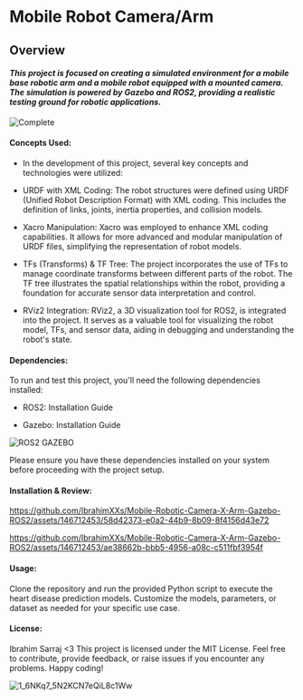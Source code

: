 # Mobile Robot Camera/Arm

## Overview

#### *This project is focused on creating a simulated environment for a mobile base robotic arm and a mobile robot equipped with a mounted camera. The simulation is powered by Gazebo and ROS2, providing a realistic testing ground for robotic applications.*

![Complete](https://github.com/IbrahimXXs/Mobile-Robotic-Camera-X-Arm-Gazebo-ROS2/assets/146712453/6c183083-39da-4b73-962d-d9fc09ceafcf)

#### Concepts Used:

* In the development of this project, several key concepts and technologies were utilized:

* URDF with XML Coding: The robot structures were defined using URDF (Unified Robot Description Format) with XML coding. This includes the definition of links, joints, inertia properties, and collision models.

* Xacro Manipulation: Xacro was employed to enhance XML coding capabilities. It allows for more advanced and modular manipulation of URDF files, simplifying the representation of robot models.

* TFs (Transforms) & TF Tree: The project incorporates the use of TFs to manage coordinate transforms between different parts of the robot. The TF tree illustrates the spatial relationships within the robot, providing a foundation for accurate sensor data interpretation and control.

* RViz2 Integration: RViz2, a 3D visualization tool for ROS2, is integrated into the project. It serves as a valuable tool for visualizing the robot model, TFs, and sensor data, aiding in debugging and understanding the robot's state.

#### Dependencies:

To run and test this project, you'll need the following dependencies installed:

* ROS2: Installation Guide

* Gazebo: Installation Guide

![ROS2 GAZEBO](https://github.com/IbrahimXXs/Mobile-Robotic-Camera-X-Arm-Gazebo-ROS2/assets/146712453/f78c7856-485d-4631-bbd9-df0333059dba)

Please ensure you have these dependencies installed on your system before proceeding with the project setup.

#### Installation & Review:


https://github.com/IbrahimXXs/Mobile-Robotic-Camera-X-Arm-Gazebo-ROS2/assets/146712453/58d42373-e0a2-44b9-8b09-8f4156d43e72


https://github.com/IbrahimXXs/Mobile-Robotic-Camera-X-Arm-Gazebo-ROS2/assets/146712453/ae38662b-bbb5-4956-a08c-c511fbf3954f


#### Usage:

Clone the repository and run the provided Python script to execute the heart disease prediction models. Customize the models, parameters, or dataset as needed for your specific use case.

#### License:

Ibrahim Sarraj <3
This project is licensed under the MIT License. Feel free to contribute, provide feedback, or raise issues if you encounter any problems. Happy coding!

![1_6NKq7_5N2KCN7eQiL8c1Ww](https://github.com/IbrahimXXs/Mobile-Robotic-Camera-X-Arm-Gazebo-ROS2/assets/146712453/df3f9010-f116-409d-a589-5dcacd8f2493)


